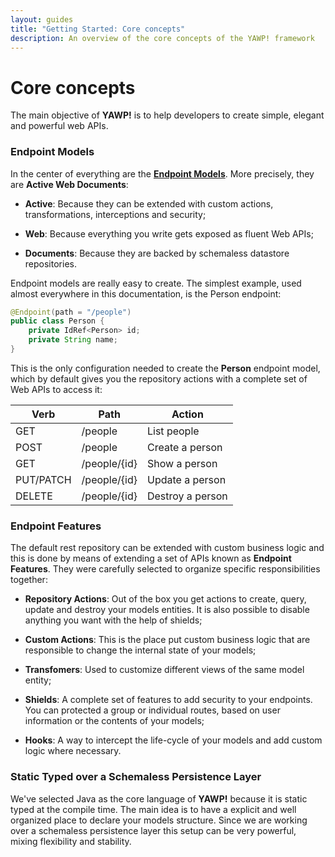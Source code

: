 ```yaml
---
layout: guides
title: "Getting Started: Core concepts"
description: An overview of the core concepts of the YAWP! framework
---
```

# Core concepts

The main objective of __YAWP!__ is to help developers to create simple, elegant and
powerful web APIs. 

### Endpoint Models

In the center of everything are the [__Endpoint Models__](/api/models). More precisely, they are __Active Web Documents__:
 
 * __Active__: Because they can be extended with custom actions, transformations, interceptions and security;
 
 * __Web__: Because everything you write gets exposed as fluent Web APIs;
 
 * __Documents__: Because they are backed by schemaless datastore repositories.
  
Endpoint models are really easy to create. The simplest example, used almost everywhere in this
documentation, is the Person endpoint:

~~~ java
@Endpoint(path = "/people")
public class Person {
    private IdRef<Person> id;
    private String name;
}
~~~

This is the only configuration needed to create the __Person__ endpoint model, which by default gives 
you the repository actions with a complete set of Web APIs to access it:

| Verb        | Path           | Action                |
| ----------- |--------------- | --------------------- |
| GET         | /people        | List people           |
| POST        | /people        | Create a person       |
| GET         | /people/{id}   | Show a person         |
| PUT/PATCH   | /people/{id}   | Update a person       |
| DELETE      | /people/{id}   | Destroy a person      |

### Endpoint Features

The default rest repository can be extended with custom business logic and this is done by means 
of extending  a set of APIs known as __Endpoint Features__. They were carefully selected 
to organize specific responsibilities together:

 * __Repository Actions__: Out of the box you get actions to create, query, update and destroy your models
    entities. It is also possible to disable anything you want with the help of shields;
 
 * __Custom Actions__: This is the place put custom business logic that are responsible to change the internal
    state of your models;
 
 * __Transfomers__: Used to customize different views of the same model entity; 
 
 * __Shields__: A complete set of features to add security to your endpoints. You can protected a group or 
    individual routes, based on user information or the contents of your models;
 
 * __Hooks__: A way to intercept the life-cycle of your models and add custom logic where necessary.
 
### Static Typed over a Schemaless Persistence Layer

We've selected Java as the core language of __YAWP!__ because it is static typed at the compile time. 
The main idea is to have a explicit and well organized place to declare your models structure. 
Since we are working over a schemaless persistence layer this setup can be very powerful, mixing
flexibility and stability.









